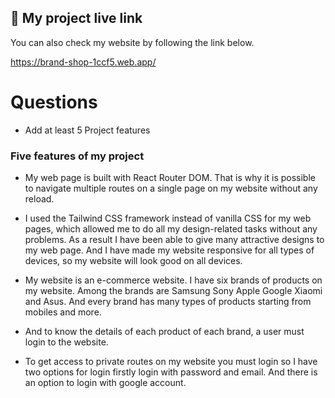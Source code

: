 
## 🔗 My project live link
You can also check my website by following the link below.

https://brand-shop-1ccf5.web.app/


# Questions
- Add at least 5 Project features

### Five features of my project

- My web page is built with React Router DOM. That is why it is possible to navigate multiple routes on a single page on my website without any reload.

- I used the Tailwind CSS framework instead of vanilla CSS for my web pages, which allowed me to do all my design-related tasks without any problems. As a result I have been able to give many attractive designs to my web page. And  I have made my website responsive for all types of devices, so my website will look good on all devices.

- My website is an e-commerce website. I have six brands of products on my website. Among the brands are Samsung Sony Apple Google Xiaomi and Asus. And every brand has many types of products starting from mobiles and more.

- And to know the details of each product of each brand, a user must login to the website.

- To get access to private routes on my website you must login so I have two options for login firstly login with password and email. And there is an option to login with google account.

